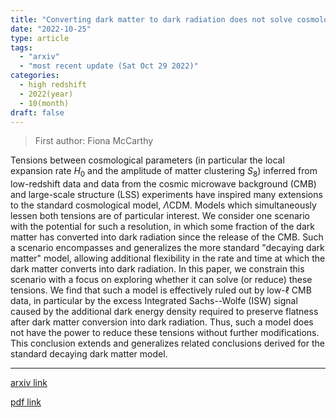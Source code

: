 ```yaml
---
title: "Converting dark matter to dark radiation does not solve cosmological tensions"
date: "2022-10-25"
type: article
tags:
  - "arxiv"
  - "most recent update (Sat Oct 29 2022)"
categories:
  - high redshift
  - 2022(year)
  - 10(month)
draft: false
---
```


> First author: Fiona McCarthy

 Tensions between cosmological parameters (in particular the local expansion
rate $H_0$ and the amplitude of matter clustering $S_8$) inferred from
low-redshift data and data from the cosmic microwave background (CMB) and
large-scale structure (LSS) experiments have inspired many extensions to the
standard cosmological model, $\Lambda$CDM. Models which simultaneously lessen
both tensions are of particular interest. We consider one scenario with the
potential for such a resolution, in which some fraction of the dark matter has
converted into dark radiation since the release of the CMB. Such a scenario
encompasses and generalizes the more standard "decaying dark matter" model,
allowing additional flexibility in the rate and time at which the dark matter
converts into dark radiation. In this paper, we constrain this scenario with a
focus on exploring whether it can solve (or reduce) these tensions. We find
that such a model is effectively ruled out by low-$\ell$ CMB data, in
particular by the excess Integrated Sachs--Wolfe (ISW) signal caused by the
additional dark energy density required to preserve flatness after dark matter
conversion into dark radiation. Thus, such a model does not have the power to
reduce these tensions without further modifications. This conclusion extends
and generalizes related conclusions derived for the standard decaying dark
matter model.

---
[arxiv link](http://arxiv.org/abs/2210.14339v1)

[pdf link](http://arxiv.org/pdf/2210.14339v1)